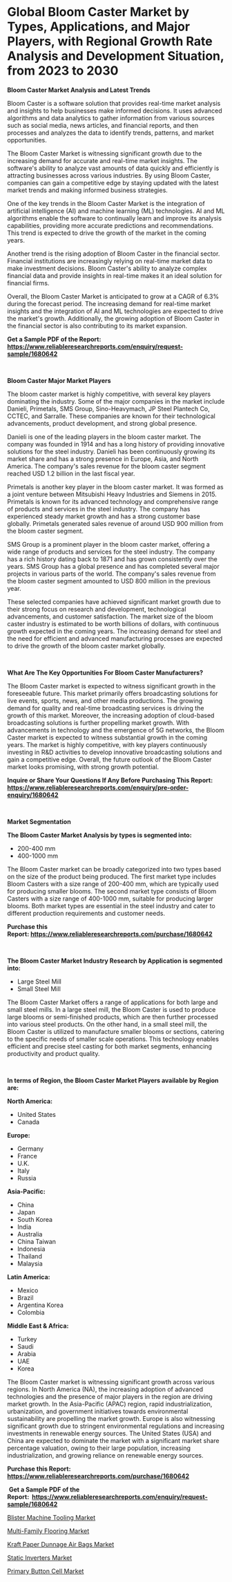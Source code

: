 <p><h1>Global Bloom Caster Market by Types, Applications, and Major Players, with Regional Growth Rate Analysis and Development Situation, from 2023 to 2030</h1></p><p><strong>Bloom Caster Market Analysis and Latest Trends</strong></p>
<p><p>Bloom Caster is a software solution that provides real-time market analysis and insights to help businesses make informed decisions. It uses advanced algorithms and data analytics to gather information from various sources such as social media, news articles, and financial reports, and then processes and analyzes the data to identify trends, patterns, and market opportunities.</p><p>The Bloom Caster Market is witnessing significant growth due to the increasing demand for accurate and real-time market insights. The software's ability to analyze vast amounts of data quickly and efficiently is attracting businesses across various industries. By using Bloom Caster, companies can gain a competitive edge by staying updated with the latest market trends and making informed business strategies.</p><p>One of the key trends in the Bloom Caster Market is the integration of artificial intelligence (AI) and machine learning (ML) technologies. AI and ML algorithms enable the software to continually learn and improve its analysis capabilities, providing more accurate predictions and recommendations. This trend is expected to drive the growth of the market in the coming years.</p><p>Another trend is the rising adoption of Bloom Caster in the financial sector. Financial institutions are increasingly relying on real-time market data to make investment decisions. Bloom Caster's ability to analyze complex financial data and provide insights in real-time makes it an ideal solution for financial firms.</p><p>Overall, the Bloom Caster Market is anticipated to grow at a CAGR of 6.3% during the forecast period. The increasing demand for real-time market insights and the integration of AI and ML technologies are expected to drive the market's growth. Additionally, the growing adoption of Bloom Caster in the financial sector is also contributing to its market expansion.</p></p>
<p><strong>Get a Sample PDF of the Report:&nbsp; <a href="https://www.reliableresearchreports.com/enquiry/request-sample/1680642">https://www.reliableresearchreports.com/enquiry/request-sample/1680642</a></strong></p>
<p>&nbsp;</p>
<p><strong>Bloom Caster Major Market Players</strong></p>
<p><p>The bloom caster market is highly competitive, with several key players dominating the industry. Some of the major companies in the market include Danieli, Primetals, SMS Group, Sino-Heavymach, JP Steel Plantech Co, CCTEC, and Sarralle. These companies are known for their technological advancements, product development, and strong global presence. </p><p>Danieli is one of the leading players in the bloom caster market. The company was founded in 1914 and has a long history of providing innovative solutions for the steel industry. Danieli has been continuously growing its market share and has a strong presence in Europe, Asia, and North America. The company's sales revenue for the bloom caster segment reached USD 1.2 billion in the last fiscal year.</p><p>Primetals is another key player in the bloom caster market. It was formed as a joint venture between Mitsubishi Heavy Industries and Siemens in 2015. Primetals is known for its advanced technology and comprehensive range of products and services in the steel industry. The company has experienced steady market growth and has a strong customer base globally. Primetals generated sales revenue of around USD 900 million from the bloom caster segment.</p><p>SMS Group is a prominent player in the bloom caster market, offering a wide range of products and services for the steel industry. The company has a rich history dating back to 1871 and has grown consistently over the years. SMS Group has a global presence and has completed several major projects in various parts of the world. The company's sales revenue from the bloom caster segment amounted to USD 800 million in the previous year.</p><p>These selected companies have achieved significant market growth due to their strong focus on research and development, technological advancements, and customer satisfaction. The market size of the bloom caster industry is estimated to be worth billions of dollars, with continuous growth expected in the coming years. The increasing demand for steel and the need for efficient and advanced manufacturing processes are expected to drive the growth of the bloom caster market globally.</p></p>
<p>&nbsp;</p>
<p><strong>What Are The Key Opportunities For Bloom Caster Manufacturers?</strong></p>
<p><p>The Bloom Caster market is expected to witness significant growth in the foreseeable future. This market primarily offers broadcasting solutions for live events, sports, news, and other media productions. The growing demand for quality and real-time broadcasting services is driving the growth of this market. Moreover, the increasing adoption of cloud-based broadcasting solutions is further propelling market growth. With advancements in technology and the emergence of 5G networks, the Bloom Caster market is expected to witness substantial growth in the coming years. The market is highly competitive, with key players continuously investing in R&D activities to develop innovative broadcasting solutions and gain a competitive edge. Overall, the future outlook of the Bloom Caster market looks promising, with strong growth potential.</p></p>
<p><strong>Inquire or Share Your Questions If Any Before Purchasing This Report: <a href="https://www.reliableresearchreports.com/enquiry/pre-order-enquiry/1680642">https://www.reliableresearchreports.com/enquiry/pre-order-enquiry/1680642</a></strong></p>
<p>&nbsp;</p>
<p><strong>Market Segmentation</strong></p>
<p><strong>The Bloom Caster Market Analysis by types is segmented into:</strong></p>
<p><ul><li>200-400 mm</li><li>400-1000 mm</li></ul></p>
<p><p>The Bloom Caster market can be broadly categorized into two types based on the size of the product being produced. The first market type includes Bloom Casters with a size range of 200-400 mm, which are typically used for producing smaller blooms. The second market type consists of Bloom Casters with a size range of 400-1000 mm, suitable for producing larger blooms. Both market types are essential in the steel industry and cater to different production requirements and customer needs.</p></p>
<p><strong>Purchase this Report:&nbsp;<a href="https://www.reliableresearchreports.com/purchase/1680642">https://www.reliableresearchreports.com/purchase/1680642</a></strong></p>
<p>&nbsp;</p>
<p><strong>The Bloom Caster Market Industry Research by Application is segmented into:</strong></p>
<p><ul><li>Large Steel Mill</li><li>Small Steel Mill</li></ul></p>
<p><p>The Bloom Caster Market offers a range of applications for both large and small steel mills. In a large steel mill, the Bloom Caster is used to produce large blooms or semi-finished products, which are then further processed into various steel products. On the other hand, in a small steel mill, the Bloom Caster is utilized to manufacture smaller blooms or sections, catering to the specific needs of smaller scale operations. This technology enables efficient and precise steel casting for both market segments, enhancing productivity and product quality.</p></p>
<p>&nbsp;</p>
<p><strong>In terms of Region, the Bloom Caster Market Players available by Region are:</strong></p>
<p>
    <p> <strong> North America: </strong>
        <ul>
            <li>United States</li>
            <li>Canada</li>
        </ul>
        </p> 
    <p> <strong> Europe: </strong>
        <ul>
            <li>Germany</li>
            <li>France</li>
            <li>U.K.</li>
            <li>Italy</li>
            <li>Russia</li>
        </ul>
        </p> 
    <p> <strong> Asia-Pacific: </strong>
        <ul>
            <li>China</li>
            <li>Japan</li>
            <li>South Korea</li>
            <li>India</li>
            <li>Australia</li>
            <li>China Taiwan</li>
            <li>Indonesia</li>
            <li>Thailand</li>
            <li>Malaysia</li>
        </ul>
        </p> 
    <p> <strong> Latin America: </strong>
        <ul>
            <li>Mexico</li>
            <li>Brazil</li>
            <li>Argentina Korea</li>
            <li>Colombia</li>
        </ul>
        </p> 
    <p> <strong> Middle East & Africa: </strong>
        <ul>
            <li>Turkey</li>
            <li>Saudi</li>
            <li>Arabia</li>
            <li>UAE</li>
            <li>Korea</li>
        </ul>
    </p>
    </p>
<p><p>The Bloom Caster market is witnessing significant growth across various regions. In North America (NA), the increasing adoption of advanced technologies and the presence of major players in the region are driving market growth. In the Asia-Pacific (APAC) region, rapid industrialization, urbanization, and government initiatives towards environmental sustainability are propelling the market growth. Europe is also witnessing significant growth due to stringent environmental regulations and increasing investments in renewable energy sources. The United States (USA) and China are expected to dominate the market with a significant market share percentage valuation, owing to their large population, increasing industrialization, and growing reliance on renewable energy sources.</p></p>
<p><strong>Purchase this Report: <a href="https://www.reliableresearchreports.com/purchase/1680642">https://www.reliableresearchreports.com/purchase/1680642</a></strong></p>
<p>&nbsp;<strong>Get a Sample PDF of the Report:&nbsp;&nbsp;<a href="https://www.reliableresearchreports.com/enquiry/request-sample/1680642">https://www.reliableresearchreports.com/enquiry/request-sample/1680642</a></strong></p>
<p><strong></strong></p>
<p><p><a href="https://www.linkedin.com/pulse/blister-machine-tooling-market-challenges-opportunities/">Blister Machine Tooling Market</a></p><p><a href="https://www.linkedin.com/pulse/multi-family-flooring-market-size-2023-2030-global/">Multi-Family Flooring Market</a></p><p><a href="https://medium.com/@dorinaprifti56/kraft-paper-dunnage-air-bags-market-analysis-its-cagr-market-segmentation-and-global-industry-0e2268014a89">Kraft Paper Dunnage Air Bags Market</a></p><p><a href="https://medium.com/@sachintenrp23/static-inverters-market-size-growth-forecast-2023-2030-0c526f16d8eb">Static Inverters Market</a></p><p><a href="https://www.linkedin.com/pulse/primary-button-cell-market-research-report-unlocks-analysis-financial/">Primary Button Cell Market</a></p></p>